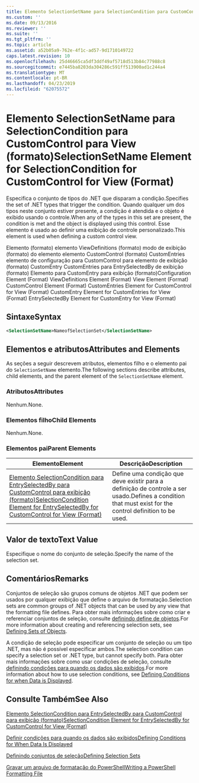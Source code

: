 ```yaml
---
title: Elemento SelectionSetName para SelectionCondition para CustomControl para exibição (formato) | Microsoft Docs
ms.custom: ''
ms.date: 09/13/2016
ms.reviewer: ''
ms.suite: ''
ms.tgt_pltfrm: ''
ms.topic: article
ms.assetid: a52b05a9-762e-4f1c-ad57-9d1710149722
caps.latest.revision: 10
ms.openlocfilehash: 25d46665ca5df3ddf49af5718d513b84c77988c8
ms.sourcegitcommit: e7445ba8203da304286c591ff513900ad1c244a4
ms.translationtype: MT
ms.contentlocale: pt-BR
ms.lasthandoff: 04/23/2019
ms.locfileid: "62075572"
---
```

# <a name="selectionsetname-element-for-selectioncondition-for-customcontrol-for-view-format"></a><span data-ttu-id="e7530-102">Elemento SelectionSetName para SelectionCondition para CustomControl para View (formato)</span><span class="sxs-lookup"><span data-stu-id="e7530-102">SelectionSetName Element for SelectionCondition for CustomControl for View (Format)</span></span>

<span data-ttu-id="e7530-103">Especifica o conjunto de tipos do .NET que disparam a condição.</span><span class="sxs-lookup"><span data-stu-id="e7530-103">Specifies the set of .NET types that trigger the condition.</span></span> <span data-ttu-id="e7530-104">Quando qualquer um dos tipos neste conjunto estiver presente, a condição é atendida e o objeto é exibido usando o controle.</span><span class="sxs-lookup"><span data-stu-id="e7530-104">When any of the types in this set are present, the condition is met and the object is displayed using this control.</span></span> <span data-ttu-id="e7530-105">Esse elemento é usado ao definir uma exibição de controle personalizado.</span><span class="sxs-lookup"><span data-stu-id="e7530-105">This element is used when defining a custom control view.</span></span>

<span data-ttu-id="e7530-106">Elemento (formato) elemento ViewDefinitions (formato) modo de exibição (formato) do elemento elemento CustomControl (formato) CustomEntries elemento de configuração para CustomControl para elemento de exibição (formato) CustomEntry CustomEntries para EntrySelectedBy de exibição (formato) Elemento para CustomEntry para exibição (formato)</span><span class="sxs-lookup"><span data-stu-id="e7530-106">Configuration Element (Format) ViewDefinitions Element (Format) View Element (Format) CustomControl Element (Format) CustomEntries Element for CustomControl for View (Format) CustomEntry Element for CustomEntries for View (Format) EntrySelectedBy Element for CustomEntry for View (Format)</span></span>

## <a name="syntax"></a><span data-ttu-id="e7530-107">Sintaxe</span><span class="sxs-lookup"><span data-stu-id="e7530-107">Syntax</span></span>

```xml
<SelectionSetName>NameofSelectionSet</SelectionSetName>
```

## <a name="attributes-and-elements"></a><span data-ttu-id="e7530-108">Elementos e atributos</span><span class="sxs-lookup"><span data-stu-id="e7530-108">Attributes and Elements</span></span>

<span data-ttu-id="e7530-109">As seções a seguir descrevem atributos, elementos filho e o elemento pai do `SelectionSetName` elemento.</span><span class="sxs-lookup"><span data-stu-id="e7530-109">The following sections describe attributes, child elements, and the parent element of the `SelectionSetName` element.</span></span>

### <a name="attributes"></a><span data-ttu-id="e7530-110">Atributos</span><span class="sxs-lookup"><span data-stu-id="e7530-110">Attributes</span></span>

<span data-ttu-id="e7530-111">Nenhum.</span><span class="sxs-lookup"><span data-stu-id="e7530-111">None.</span></span>

### <a name="child-elements"></a><span data-ttu-id="e7530-112">Elementos filho</span><span class="sxs-lookup"><span data-stu-id="e7530-112">Child Elements</span></span>

<span data-ttu-id="e7530-113">Nenhum.</span><span class="sxs-lookup"><span data-stu-id="e7530-113">None.</span></span>

### <a name="parent-elements"></a><span data-ttu-id="e7530-114">Elementos pai</span><span class="sxs-lookup"><span data-stu-id="e7530-114">Parent Elements</span></span>

|<span data-ttu-id="e7530-115">Elemento</span><span class="sxs-lookup"><span data-stu-id="e7530-115">Element</span></span>|<span data-ttu-id="e7530-116">Descrição</span><span class="sxs-lookup"><span data-stu-id="e7530-116">Description</span></span>|
|-------------|-----------------|
|[<span data-ttu-id="e7530-117">Elemento SelectionCondition para EntrySelectedBy para CustomControl para exibição (formato)</span><span class="sxs-lookup"><span data-stu-id="e7530-117">SelectionCondition Element for EntrySelectedBy for CustomControl for View (Format)</span></span>](./selectioncondition-element-for-entryselectedby-for-customcontrol-format.md)|<span data-ttu-id="e7530-118">Define uma condição que deve existir para a definição de controle a ser usado.</span><span class="sxs-lookup"><span data-stu-id="e7530-118">Defines a condition that must exist for the control definition to be used.</span></span>|

## <a name="text-value"></a><span data-ttu-id="e7530-119">Valor de texto</span><span class="sxs-lookup"><span data-stu-id="e7530-119">Text Value</span></span>

<span data-ttu-id="e7530-120">Especifique o nome do conjunto de seleção.</span><span class="sxs-lookup"><span data-stu-id="e7530-120">Specify the name of the selection set.</span></span>

## <a name="remarks"></a><span data-ttu-id="e7530-121">Comentários</span><span class="sxs-lookup"><span data-stu-id="e7530-121">Remarks</span></span>

<span data-ttu-id="e7530-122">Conjuntos de seleção são grupos comuns de objetos .NET que podem ser usados por qualquer exibição que define o arquivo de formatação.</span><span class="sxs-lookup"><span data-stu-id="e7530-122">Selection sets are common groups of .NET objects that can be used by any view that the formatting file defines.</span></span> <span data-ttu-id="e7530-123">Para obter mais informações sobre como criar e referenciar conjuntos de seleção, consulte [definindo define de objetos](./defining-selection-sets.md).</span><span class="sxs-lookup"><span data-stu-id="e7530-123">For more information about creating and referencing selection sets, see [Defining Sets of Objects](./defining-selection-sets.md).</span></span>

<span data-ttu-id="e7530-124">A condição de seleção pode especificar um conjunto de seleção ou um tipo .NET, mas não é possível especificar ambos.</span><span class="sxs-lookup"><span data-stu-id="e7530-124">The selection condition can specify a selection set or .NET type, but cannot specify both.</span></span> <span data-ttu-id="e7530-125">Para obter mais informações sobre como usar condições de seleção, consulte [definindo condições para quando os dados são exibidos](./defining-conditions-for-displaying-data.md).</span><span class="sxs-lookup"><span data-stu-id="e7530-125">For more information about how to use selection conditions, see [Defining Conditions for when Data is Displayed](./defining-conditions-for-displaying-data.md).</span></span>

## <a name="see-also"></a><span data-ttu-id="e7530-126">Consulte Também</span><span class="sxs-lookup"><span data-stu-id="e7530-126">See Also</span></span>

[<span data-ttu-id="e7530-127">Elemento SelectionCondition para EntrySelectedBy para CustomControl para exibição (formato)</span><span class="sxs-lookup"><span data-stu-id="e7530-127">SelectionCondition Element for EntrySelectedBy for CustomControl for View (Format)</span></span>](./selectioncondition-element-for-entryselectedby-for-customcontrol-format.md)

[<span data-ttu-id="e7530-128">Definir condições para quando os dados são exibidos</span><span class="sxs-lookup"><span data-stu-id="e7530-128">Defining Conditions for When Data Is Displayed</span></span>](./defining-conditions-for-displaying-data.md)

[<span data-ttu-id="e7530-129">Definindo conjuntos de seleção</span><span class="sxs-lookup"><span data-stu-id="e7530-129">Defining Selection Sets</span></span>](./defining-selection-sets.md)

[<span data-ttu-id="e7530-130">Gravar um arquivo de formatação do PowerShell</span><span class="sxs-lookup"><span data-stu-id="e7530-130">Writing a PowerShell Formatting File</span></span>](./writing-a-powershell-formatting-file.md)
